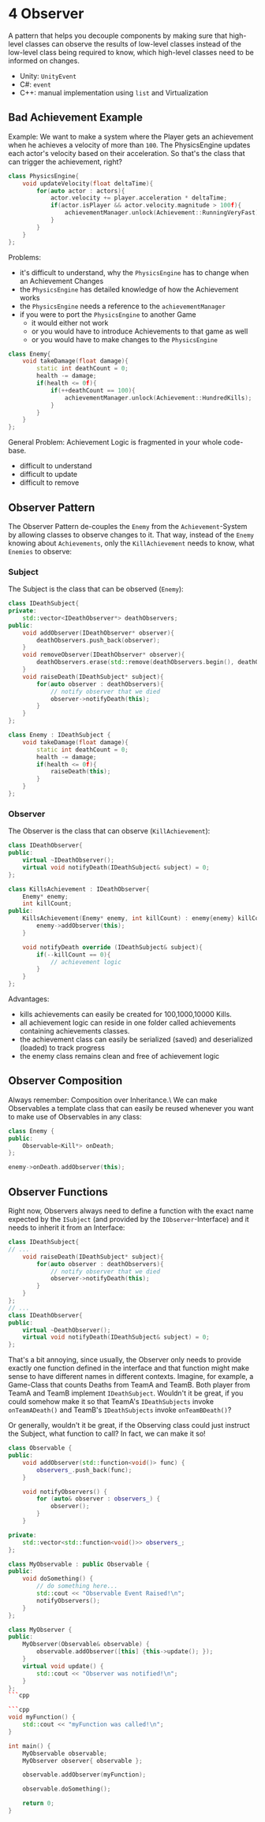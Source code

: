 # 4 Observer

A pattern that helps you decouple components by making sure that high-level classes can observe the results of low-level classes instead of the low-level class being required to know, which high-level classes need to be informed on changes.
- Unity: `UnityEvent`
- C#: `event`
- C++: manual implementation using `list` and Virtualization

## Bad Achievement Example

Example: We want to make a system where the Player gets an achievement when he achieves a velocity of more than `100`. The PhysicsEngine updates each actor's velocity based on their acceleration. So that's the class that can trigger the achievement, right?

```cpp
class PhysicsEngine{
    void updateVelocity(float deltaTime){
        for(auto actor : actors){
            actor.velocity += player.acceleration * deltaTime;
            if(actor.isPlayer && actor.velocity.magnitude > 100f){
                achievementManager.unlock(Achievement::RunningVeryFast);
            }
        }
    }
};
```

Problems:
- it's difficult to understand, why the `PhysicsEngine` has to change when an Achievement Changes
- the `PhysicsEngine` has detailed knowledge of how the Achievement works
- the `PhysicsEngine` needs a reference to the `achievementManager`
- if you were to port the `PhysicsEngine` to another Game
  - it would either not work
  - or you would have to introduce Achievements to that game as well
  - or you would have to make changes to the `PhysicsEngine`

```cpp
class Enemy{
    void takeDamage(float damage){
        static int deathCount = 0;
        health -= damage;
        if(health <= 0f){
            if(++deathCount == 100){
                achievementManager.unlock(Achievement::HundredKills);
            }
        }
    }
};
```

General Problem: Achievement Logic is fragmented in your whole code-base.
- difficult to understand
- difficult to update
- difficult to remove

## Observer Pattern

The Observer Pattern de-couples the `Enemy` from the `Achievement`-System by allowing classes to observe changes to it. That way, instead of the `Enemy` knowing about `Achievements`, only the `KillAchievement` needs to know, what `Enemies` to observe:

### Subject

The Subject is the class that can be observed (`Enemy`):

```cpp
class IDeathSubject{
private:
    std::vector<IDeathObserver*> deathObservers;
public:
    void addObserver(IDeathObserver* observer){
        deathObservers.push_back(observer);
    }
    void removeObserver(IDeathObserver* observer){
        deathObservers.erase(std::remove(deathObservers.begin(), deathObservers.end(), observer), deathObservers.end());
    }
    void raiseDeath(IDeathSubject* subject){
        for(auto observer : deathObservers){
            // notify observer that we died
            observer->notifyDeath(this);
        }
    }
};
```

```cpp
class Enemy : IDeathSubject {
    void takeDamage(float damage){
        static int deathCount = 0;
        health -= damage;
        if(health <= 0f){
            raiseDeath(this);
        }
    }
};
```

### Observer

The Observer is the class that can observe (`KillAchievement`):

```cpp
class IDeathObserver{
public:
    virtual ~IDeathObserver();
    virtual void notifyDeath(IDeathSubject& subject) = 0;
};
```

```cpp
class KillsAchievement : IDeathObserver{
    Enemy* enemy;
    int killCount;
public:
    KillsAchievement(Enemy* enemy, int killCount) : enemy{enemy} killCount{killCount} {
        enemy->addObserver(this);
    }

    void notifyDeath override (IDeathSubject& subject){
        if(--killCount == 0){
            // achievement logic
        }
    }
};
```

Advantages:
- kills achievements can easily be created for 100,1000,10000 Kills.
- all achievement logic can reside in one folder called achievements containing achievements classes.
- the achievement class can easily be serialized (saved) and deserialized (loaded) to track progress
- the enemy class remains clean and free of achievement logic

## Observer Composition

Always remember: Composition over Inheritance.\ We can make Observables a template class that can easily be reused whenever you want to make use of Observables in any class:

```cpp
class Enemy {
public:
    Observable<Kill*> onDeath;
};
```

```cpp
enemy->onDeath.addObserver(this);
```

## Observer Functions

Right now, Observers always need to define a function with the exact name expected by the `ISubject` (and provided by the `IObserver`-Interface) and it needs to inherit it from an Interface:

```cpp
class IDeathSubject{
// ...
    void raiseDeath(IDeathSubject* subject){
        for(auto observer : deathObservers){
            // notify observer that we died
            observer->notifyDeath(this);
        }
    }
};
// ...
class IDeathObserver{
public:
    virtual ~DeathObserver();
    virtual void notifyDeath(IDeathSubject& subject) = 0;
};
```

That's a bit annoying, since usually, the Observer only needs to provide exactly one function defined in the interface and that function might make sense to have different names in different contexts. Imagine, for example, a Game-Class that counts Deaths from TeamA and TeamB. Both player from TeamA and TeamB implement `IDeathSubject`. Wouldn't it be great, if you could somehow make it so that TeamA's `IDeathSubjects` invoke `onTeamADeath()` and TeamB's `IDeathSubjects` invoke `onTeamBDeath()`?

Or generally, wouldn't it be great, if the Observing class could just instruct the Subject, what function to call? In fact, we can make it so!

```cpp
class Observable {
public:
    void addObserver(std::function<void()> func) {
        observers_.push_back(func);
    }

    void notifyObservers() {
        for (auto& observer : observers_) {
            observer();
        }
    }

private:
    std::vector<std::function<void()>> observers_;
};
```

```cpp
class MyObservable : public Observable {
public:
    void doSomething() {
        // do something here...
        std::cout << "Observable Event Raised!\n";
        notifyObservers();
    }
};
```

```cpp
class MyObserver {
public:
    MyObserver(Observable& observable) {
        observable.addObserver([this] {this->update(); });
    }
    virtual void update() {
        std::cout << "Observer was notified!\n";
    }
};
```cpp

```cpp
void myFunction() {
    std::cout << "myFunction was called!\n";
}

int main() {
    MyObservable observable;
    MyObserver observer{ observable };

    observable.addObserver(myFunction);

    observable.doSomething();

    return 0;
}
```
